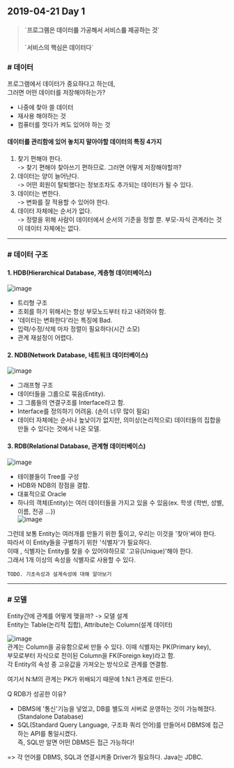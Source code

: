 ## 2019-04-21 Day 1
  
> <h4>`프로그램은 데이터를 가공해서 서비스를 제공하는 것`  </h4>
> <h4>`서비스의 핵심은 데이터다`  </h4>
  
### # 데이터
프로그램에서 데이터가 중요하다고 하는데,  
그러면 어떤 데이터를 저장해야하는가?  
  
- 나중에 찾아 쓸 데이터
- 재사용 해야하는 것
- 컴퓨터를 껏다가 켜도 있어야 하는 것  
  
  
#### 데이터를 관리함에 있어 놓치지 말아야할 데이터의 특징 4가지  
1. 찾기 편해야 한다.  
  -> 찾기 편해야 찾아쓰기 편하므로. 그러면 어떻게 저장해야할까?
2. 데이터는 양이 늘어난다.  
  -> 어떤 회원이 탈퇴했다는 정보조차도 추가되는 데이터가 될 수 있다.
3. 데이터는 변한다.  
  -> 변화를 잘 적용할 수 있어야 한다.
4. 데이터 자체에는 순서가 없다.  
  -> 정렬을 위해 사람이 데이터에서 순서의 기준을 정할 뿐. 부모-자식 관계라는 것이 데이터 자체에는 없다.  
  
  
***
### # 데이터 구조
#### 1. HDB(Hierarchical Database, 계층형 데이터베이스)  
![image](https://user-images.githubusercontent.com/27988544/56466020-82b60a00-6445-11e9-8dae-b4b860fac238.png)  
  
- 트리형 구조
- 조회를 하기 위해서는 항상 부모노드부터 타고 내려와야 함.
- '데이터는 변화한다'라는 특징에 Bad.  
- 입력/수정/삭제 마자 정렬이 필요하다(시간 소모)  
- 관계 재설정이 어렵다.  
  
#### 2. NDB(Network Database, 네트워크 데이터베이스)  
![image](https://user-images.githubusercontent.com/27988544/56466024-9497ad00-6445-11e9-83b9-5ff8e1e3914c.png)  
  
- 그래프형 구조  
- 데이터들을 그룹으로 묶음(Entity).  
- 그 그룹들의 연결구조를 Interface라고 함.  
- Interface를 정의하기 어려움. (손이 너무 많이 필요)  
- 데이터 자체에는 순서나 높낮이가 없지만, 의미상(논리적으로) 데이터들의 집합을 만들 수 있다는 것에서 나온 모델.  
  
#### 3. RDB(Relational Database, 관계형 데이터베이스)  
![image](https://user-images.githubusercontent.com/27988544/56466107-f4db1e80-6446-11e9-8258-2b537739959e.png)  
  
- 테이블들이 Tree를 구성  
- HDB와 NDB의 장점을 결합.  
- 대표적으로 Oracle  
- 하나의 객체(Entity)는 여러 데이터들을 가지고 있을 수 있음(ex. 학생 {학번, 성별, 이름, 전공 ...})  
![image](https://user-images.githubusercontent.com/27988544/56466133-6ca94900-6447-11e9-8a10-ea43447d7597.png)  
  
그런데 보통 Entity는 여러개를 만들기 위한 툴이고, 우리는 이것을 '찾아'써야 한다.  
따라서 이 Entity들을 구별하기 위한 '식별자'가 필요하다.  
이때 , 식별자는 Entity를 찾을 수 있어야하므로 '고유(Unique)'해야 한다.  
그래서 1개 이상의 속성을 식별자로 사용할 수 있다.  
  
  `TODO. 기초속성과 설계속성에 대해 알아보기`  
  
  
***
### # 모델  
Entity간에 관계를 어떻게 맺을까? -> 모델 설계  
Entity는 Table(논리적 집합), Attribute는 Column(설계 데이터)  
  
![image](https://user-images.githubusercontent.com/27988544/56466471-8baad980-644d-11e9-808b-fa6fec4510b1.png)  
관계는 Column을 공유함으로써 만들 수 있다.
이때 식별자는 PK(Primary key),  
부모로부터 자식으로 전이된 Column을 FK(Foreign key)라고 함.  
각 Entity의 속성 중 고유값을 가져오는 방식으로 관계를 연결함.  
  
여기서 N:M의 관계는 PK가 위배되기 때문에 1:N:1 관계로 만든다.  
  
Q RDB가 성공한 이유?  
- DBMS에 '통신'기능을 넣었고, DB를 별도의 서버로 운영하는 것이 가능해졌다.  (Standalone Database)  
- SQL(Standard Query Language, 구조화 쿼리 언어)를 만들어서 DBMS에 접근하는 API를 통일시켰다.  
즉, SQL만 알면 어떤 DBMS든 접근 가능하다!  
  
=> 각 언어를 DBMS, SQL과 연결시켜줄 Driver가 필요하다. Java는 JDBC.  
